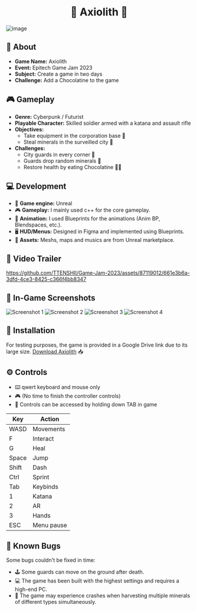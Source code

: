 <h1 align="center">👾 Axiolith 👾</h1>

![image](https://github.com/TTENSHII/Game-Jam-2023/assets/87119012/3eeb2ac6-3f1c-41f4-bcce-fdca6ce92962)

## 🚀 About
- **Game Name:** Axiolith
- **Event:** Epitech Game Jam 2023
- **Subject:** Create a game in two days
- **Challenge:** Add a Chocolatine to the game

## 🎮 Gameplay
- **Genre:** Cyberpunk / Futurist
- **Playable Character:** Skilled soldier armed with a katana and assault rifle
- **Objectives:**
  - Take equipment in the corporation base 🏢
  - Steal minerals in the surveilled city 🌆
- **Challenges:**
  - City guards in every corner 👮
  - Guards drop random minerals 💎
  - Restore health by eating Chocolatine 🍫🍞

## 💻 Development
- 🔧 **Game engine:** Unreal
- 🎮 **Gameplay:** I mainly used c++ for the core gameplay.
- 🚀 **Animation:** I used Blueprints for the animations (Anim BP, Blendspaces, etc.).
- 🖥️ **HUD/Menus:** Designed in Figma and implemented using Blueprints.
- 🎨 **Assets:** Meshs, maps and musics are from Unreal marketplace.

## 🎥 Video Trailer

https://github.com/TTENSHII/Game-Jam-2023/assets/87119012/661e3b6a-3dfd-4ce3-8425-c366f4bb8347

## 📸 In-Game Screenshots
![Screenshot 1](https://github.com/TTENSHII/Game-Jam-2023/assets/87119012/8419e348-df9e-4c9a-b927-886578286a1b)
![Screenshot 2](https://github.com/TTENSHII/Game-Jam-2023/assets/87119012/6756046f-2220-4be3-a202-1f7d5afa3d8d)
![Screenshot 3](https://github.com/TTENSHII/Game-Jam-2023/assets/87119012/a0612f5c-1070-477b-b32a-a6f0d3cd251f)
![Screenshot 4](https://github.com/TTENSHII/Game-Jam-2023/assets/87119012/c3dfd28e-f347-479c-8495-478cc1106fe9)

## 🚀 Installation
For testing purposes, the game is provided in a Google Drive link due to its large size. [Download Axiolith](https://drive.google.com/file/d/1X_sgnBtZkDHc7-aOBIm0rMek1IAxt3W4/view?usp=sharing) 📥

## ⚙️ Controls
- ⌨️ qwert keyboard and mouse only
- 🎮 (No time to finish the controller controls)
- 📘 Controls can be accessed by holding down TAB in game

| Key    | Action      |
| ------ | ----------- |
| WASD   | Movements   |
| F      | Interact    |
| G      | Heal        |
| Space  | Jump        |
| Shift  | Dash        |
| Ctrl   | Sprint      |
| Tab    | Keybinds    |
| 1      | Katana      |
| 2      | AR          |
| 3      | Hands       |
| ESC    | Menu pause  |

## 🐞 Known Bugs
Some bugs couldn't be fixed in time:
- 🕹️ Some guards can move on the ground after death.
- 💻 The game has been built with the highest settings and requires a high-end PC.
- 🚀 The game may experience crashes when harvesting multiple minerals of different types simultaneously.
